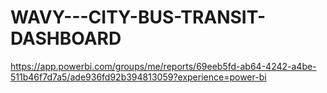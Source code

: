 # WAVY---CITY-BUS-TRANSIT-DASHBOARD

https://app.powerbi.com/groups/me/reports/69eeb5fd-ab64-4242-a4be-511b46f7d7a5/ade936fd92b394813059?experience=power-bi
